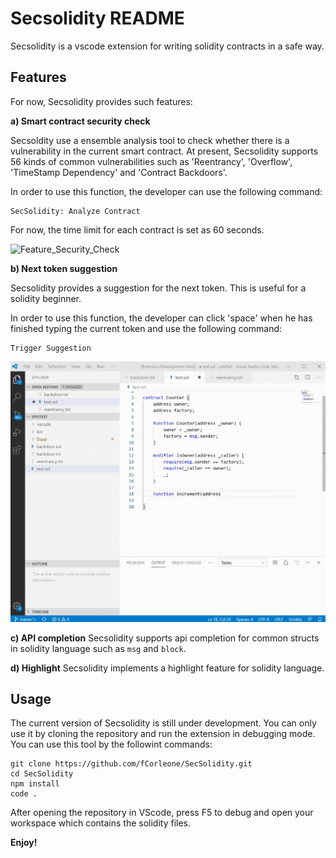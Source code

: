 # Secsolidity README

Secsolidity is a vscode extension for writing solidity contracts in a safe way. 

## Features

For now, Secsolidity provides such features:

**a) Smart contract security check**

Secsoldity use a ensemble analysis tool to check whether there is a vulnerability in the current smart contract. At present, Secsolidity supports 56 kinds of common vulnerabilities such as 'Reentrancy', 'Overflow', 'TimeStamp Dependency' and 'Contract Backdoors'.

In order to use this function, the developer can use the following command:
```
SecSolidity: Analyze Contract
```
For now, the time limit for each contract is set as 60 seconds.

![Feature_Security_Check](img/secsolidity-analyze.gif)

**b) Next token suggestion**

Secsolidity provides a suggestion for the next token. This is useful for a solidity beginner.

In order to use this function, the developer can click 'space' when he has finished typing the current token and use the following command:
```
Trigger Suggestion
```
![Feature_Security_Check](img/secsolidity-token.gif)

**c) API completion**
Secsolidity supports api completion for common structs in solidity language such as `msg` and `block`.

**d) Highlight**
Secsolidity implements a highlight feature for solidity language.


## Usage

The current version of Secsolidity is still under development. You can only use it by cloning the repository and run the extension in debugging mode. You can use this tool by the followint commands:
```
git clone https://github.com/fCorleone/SecSolidity.git
cd SecSolidity
npm install
code .
```
After opening the repository in VScode, press F5 to debug and open your workspace which contains the solidity files.

**Enjoy!**
